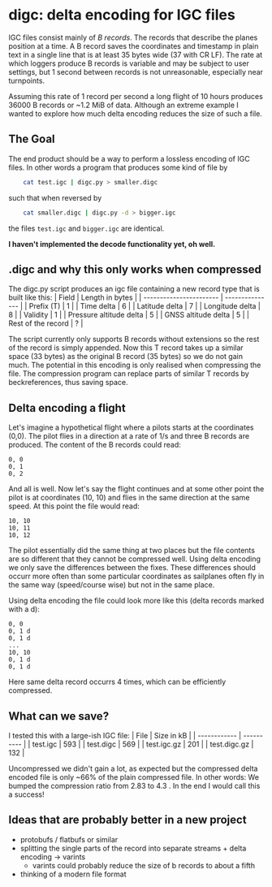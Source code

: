 # digc: delta encoding for IGC files

IGC files consist mainly of _B records_. The records that describe the planes position at a time.
A B record saves the coordinates and timestamp in plain text in a single line that is at least 35 bytes wide (37 with CR LF).
The rate at which loggers produce B records is variable and may be subject to user settings, but 1 second between records is not unreasonable, especially near turnpoints.

Assuming this rate of 1 record per second a long flight of 10 hours produces 36000 B records or ~1.2 MiB of data.
Although an extreme example I wanted to explore how much delta encoding reduces the size of such a file.

## The Goal
The end product should be a way to perform a lossless encoding of IGC files.
In other words a program that produces some kind of file by
```sh
    cat test.igc | digc.py > smaller.digc
```
such that when reversed by
```sh
    cat smaller.digc | digc.py -d > bigger.igc
```
the files `test.igc` and `bigger.igc` are identical.

**I haven't implemented the decode functionality yet, oh well.**

## .digc and why this only works when compressed
The digc.py script produces an igc file containing a new record type that is built like this:
| Field                   | Length in bytes |
| ----------------------- | --------------- |
| Prefix (T)              | 1               |
| Time delta              | 6               |
| Latitude delta          | 7               |
| Longitude delta         | 8               |
| Validity                | 1               |
| Pressure altitude delta | 5               |
| GNSS altitude delta     | 5               |
| Rest of the record      | ?               |

The script currently only supports B records without extensions so the rest of the record is simply appended.
Now this T record takes up a similar space (33 bytes) as the original B record (35 bytes) so we do not gain much.
The potential in this encoding is only realised when compressing the file.
The compression program can replace parts of similar T records by beckreferences, thus saving space.

## Delta encoding a flight
Let's imagine a hypothetical flight where a pilots starts at the coordinates (0,0).
The pilot flies in a direction at a rate of 1/s and three B records are produced. The content of the B records could read:
```
0, 0
0, 1
0, 2
```
And all is well. Now let's say the flight continues and at some other point the pilot is at coordinates (10, 10) and flies in the same direction at the same speed.
At this point the file would read:
```
10, 10
10, 11
10, 12
```
The pilot essentially did the same thing at two places but the file contents are so different that they cannot be compressed well.
Using delta encoding we only save the differences between the fixes.
These differences should occurr more often than some particular coordinates as sailplanes often fly in the same way (speed/course wise) but not in the same place.

Using delta encoding the file could look more like this (delta records marked with a d):
```
0, 0 
0, 1 d
0, 1 d
...   
10, 10
0, 1 d
0, 1 d
```

Here same delta record occurrs 4 times, which can be efficiently compressed.

## What can we save?
I tested this with a large-ish IGC file:
| File         | Size in kB |
| ------------ | ---------- |
| test.igc     | 593        |
| test.digc    | 569        |
| test.igc.gz  | 201        |
| test.digc.gz | 132        |

Uncompressed we didn't gain a lot, as expected but the compressed delta encoded file is only ~66% of the plain compressed file.
In other words: We bumped the compression ratio from 2.83 to 4.3 .
In the end I would call this a success!

## Ideas that are probably better in a new project
- protobufs / flatbufs or similar
- splitting the single parts of the record into separate streams + delta encoding -> varints
  - varints could probably reduce the size of b records to about a fifth
- thinking of a modern file format
